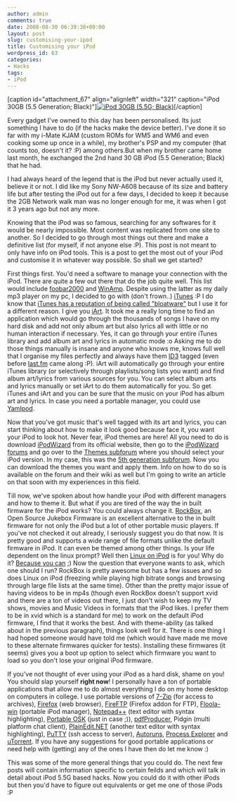 ```yaml
---
author: admin
comments: true
date: 2008-08-30 06:39:38+00:00
layout: post
slug: customising-your-ipod
title: Customising your iPod
wordpress_id: 63
categories:
- Hacks
tags:
- iPod
---
```


[caption id="attachment_67" align="alignleft" width="321" caption="iPod 30GB (5.5 Generation; Black)"][![iPod 30GB (5.5G; Black)](http://karunab.com/wp-content/uploads/2008/08/ipod_55g_black.png)](http://karunab.com/wp-content/uploads/2008/08/ipod_55g_black.png)[/caption]

Every gadget I've owned to this day has been personalised. Its just something I have to do (if the hacks make the device better). I've done it so far with my i-Mate KJAM (custom ROMs for WM5 and WM6 and even cooking some up once in a while), my brother's PSP and my computer (that counts too, doesn't it? :P) among others.But when my brother came home last month, he exchanged the 2nd hand 30 GB iPod (5.5 Generation; Black) that he had.

I had always heard of the legend that is the iPod but never actually used it, believe it or not. I did like my Sony NW-A608 because of its size and battery life but after testing the iPod out for a few days, I decided to keep it because the 2GB Network walk man was no longer enough for me, it was when I got it 3 years ago but not any more.

Knowing that the iPod was so famous, searching for any softwares for it would be nearly impossible. Most content was replicated from one site to another. So I decided to go through most things out there and make a definitive list (for myself, if not anyone else :P). This post is not meant to only have info on iPod tools. This is a post to get the most out of your iPod and customise it in whatever way possible. So shall we get started?

First things first. You'd need a software to manage your connection with the iPod. There are quite a few out there that do the job quite well. This list would include [foobar2000](http://foobar2000.org/) and [WinAmp](http://winamp.com/). Despite using the latter as my daily mp3 player on my pc, I decided to go with (don't frown..) [iTunes](http://apple.com/itunes/) :P I do know that [iTunes has a reputation of being called "bloatware"](http://www.google.com/search?q=iTunes+bloatware) but I use it for a different reason. I give you [iArt](http://www.ipodsoft.com/site/pmwiki.php?n=iart.Homepage). It took me a really long time to find an application which would go through the thousands of songs I have on my hard disk and add not only album art but also lyrics all with little or no human interaction if necessary. Yes, it can go through your entire iTunes library and add album art and lyrics in automatic mode :o Asking me to do those things manually is insane and anyone who knows me, knows full well that I organise my files perfectly and always have them [ID3](http://en.wikipedia.org/wiki/ID3) tagged (even before [last.fm](http://last.fm) came along :P). iArt will automatically go through your entire iTunes library (or selectively through playlists/song lists you want) and find album art/lyrics from various sources for you. You can select album arts and lyrics manually or set iArt to do them automatically for you. So get iTunes and iArt and you can be sure that the music on your iPod has album art and lyrics. In case you need a portable manager, you could use [YamIpod](http://yamipod.com).

Now that you've got music that's well tagged with its art and lyrics, you can start thinking about how to make it look good because face it, you want your iPod to look hot. Never fear, iPod themes are here! All you need to do is download [iPodWizard](http://www.ipodwizard.net/wiki/index.php/IPodWizard#Download_iPodWizard) from its official website, then go to the [iPodWizard forums](http://www.ipodwizard.net/index.php) and go over to the [Themes subforum](http://www.ipodwizard.net/forumdisplay.php?f=17) where you should select your iPod version. In my case, this was the [5th generation subforum](http://www.ipodwizard.net/forumdisplay.php?f=94). Now you can download the themes you want and apply them. Info on how to do so is available on the forum and their wiki as well but I'm going to write an article on that soon with my experiences in this field.

Till now, we've spoken about how handle your iPod with different managers and how to theme it. But what if you are tired of the way the in built firmware for the iPod works? You could always change it. [RockBox](http://rockbox.org), an Open Source Jukebox Firmware is an excellent alternative to the in built firmware for not only the iPod but a lot of other portable music players. If you've not checked it out already, I seriously suggest you do that now. It is pretty good and supports a wide range of file formats unlike the default firmware in iPod. It can even be themed among other things. Is your life dependent on the linux prompt? Well then [Linux on iPod](http://ipodlinux.sourceforge.net/index.shtml) is for you! Why do it? [Because you can](http://ipodlinux.sourceforge.net/faq.shtml) ;) Now the question that everyone wants to ask, which one should I run? RockBox is pretty awesome but has a few issues and so does Linux on iPod (freezing while playing high bitrate songs and browsing through large file lists at the same time). Other than the pretty major issue of having videos to be in mp4s (though even RockBox doesn't support xvid and there are a ton of videos out there, I just don't wish to keep my TV shows, movies and Music Videos in formats that the iPod likes. I prefer them to be in xvid which is a standard for me) to work on the default iPod firmware, I find that it works the best. And with theme-ability (as talked about in the previous paragraph), things look well for it.
There is one thing I had hoped someone would have told me (which would have made me move to these alternate firmwares quicker for tests). Installing these firmwares (it seems) gives you a boot up option to select which firmware you want to load so you don't lose your original iPod firmware.

If you've not thought of ever using your iPod as a hard disk, shame on you! You should slap yourself **right now**! I personally have a ton of portable applications that allow me to do almost everything I do on my home desktop on computers in college. I use portable versions of [7-Zip](portableapps.com/apps/utilities/7-zip_portable) (for access to archives), [Firefox](http://portableapps.com/apps/internet/firefox_portable) (web browser), [FireFTP](http://fireftp.mozdev.org/) (Firefox addon for FTP), [Floola-win](http://www.floola.com/modules/wiwimod/) (portable iPod manager), [Notepad++](http://sourceforge.net/projects/notepadpluspe) (text editor with syntax highlighting), [Portable OSK](portableapps.com/apps/accessibility/on-screen_keyboard_portable) (just in case ;)), [pdfProducer](http://www.portablefreeware.com/?id=142), Pidgin (multi platform chat client), [PlainEdit.NET](http://www.softpedia.com/get/PORTABLE-SOFTWARE/Programming/Windows-Portable-Applications-Portable-PlainEditNET.shtml) (another text editor with syntax highlighting), [PuTTY](portableapps.com/apps/internet/putty_portable) (ssh access to server), [Autoruns](http://technet.microsoft.com/en-us/sysinternals/bb963902.aspx), [Process Explorer](http://technet.microsoft.com/en-us/sysinternals/bb896653.aspx) and [uTorrent](http://www.utorrent.com/faq.php#How_can_I_use_.C2.B5Torrent_on_a_USB_key_or_other_removable_drive.3F). If you have any suggestions for good portable applications or need help with (getting) any of the ones I have then do let me know :)

This was some of the more general things that you could do. The next few posts will contain information specific to certain feilds and which will talk in detail about iPod 5.5G based hacks. Now you could do it with other iPods but then you'd have to figure out equivalents or get me one of those iPods :P
